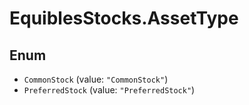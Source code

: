 # EquiblesStocks.AssetType

## Enum

* `CommonStock` (value: `"CommonStock"`)
* `PreferredStock` (value: `"PreferredStock"`)
